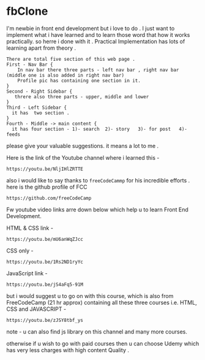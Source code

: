 # fbClone

I'm newbie in front end development but i love to do .
I just want to implement what i have learned and to learn those word that how it works practically. so herre i done with it . Practical Implementation has lots of learning apart from theory .
``` 
There are total five section of this web page .
First - Nav Bar {
    In nav bar there three parts - left nav bar , right nav bar (middle one is also added in right nav bar)
    Profile pic has containing one section in it.
}
Second - Right Sidebar {
   threre also three parts - upper, middle and lower
}
Third - Left Sidebar {
  it has  two section .
}
Fourth - Middle -> main content {
  it has four section - 1)- search  2)- story   3)- for post   4)- feeds
```

please give your valuable suggestions. it means a lot to me .

Here is the link of the Youtube channel where i learned this -
```
https://youtu.be/NljIHlZRTTE
```

also i would like to say thanks to ```freeCodeCammp``` for his incredible efforts . here is the github profile of FCC

``` 
https://github.com/freeCodeCamp
```
Fw youtube video links arre down below which help u to learn Front End Development.

HTML & CSS link -

```
https://youtu.be/mU6anWqZJcc
```

CSS only -

```
https://youtu.be/1Rs2ND1ryYc
```

JavaScript link -

```
https://youtu.be/jS4aFq5-91M
```

but i would suggest u to go on with this course, which is also from FreeCodeCamp (21 hr approx) containing all these three 
courses i.e. HTML, CSS and JAVASCRIPT -

```
https://youtu.be/zJSY8tbf_ys
```
note - u can also find js library on this channel and many more courses.

otherwise if u wish to go with paid courses then u can choose Udemy which has very less charges with high content Quality . 

